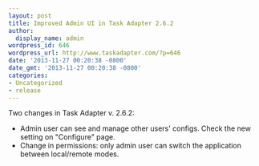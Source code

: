 ```yaml
---
layout: post
title: Improved Admin UI in Task Adapter 2.6.2
author:
  display_name: admin
wordpress_id: 646
wordpress_url: http://www.taskadapter.com/?p=646
date: '2013-11-27 00:20:38 -0800'
date_gmt: '2013-11-27 00:20:38 -0800'
categories:
- Uncategorized
- release
---
```

<p>Two changes in Task Adapter v. 2.6.2:</p>
<ul>
<li>Admin user can see and manage other users' configs.  Check the new setting on "Configure" page.</li>
<li>Change in permissions: only admin user can switch the application between local/remote modes.</li>

</ul>

 </p>
